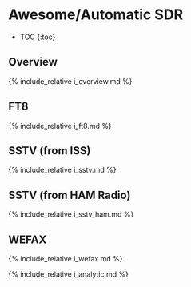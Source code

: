 # Awesome/Automatic SDR

* TOC
{:toc}

## Overview

{% include_relative i_overview.md %}

## FT8

{% include_relative i_ft8.md %}

## SSTV (from ISS)

{% include_relative i_sstv.md %}

## SSTV (from HAM Radio)

{% include_relative i_sstv_ham.md %}

## WEFAX

{% include_relative i_wefax.md %}

{% include_relative i_analytic.md %}
